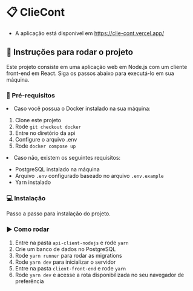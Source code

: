 # 📋 ClieCont

- A aplicação está disponível em https://clie-cont.vercel.app/

## 🚀 Instruções para rodar o projeto

Este projeto consiste em uma aplicação web em Node.js com um cliente front-end em React. Siga os passos abaixo para executá-lo em sua máquina.

### 🔑 Pré-requisitos

<li> Caso você possua o Docker instalado na sua máquina:</li>

1. Clone este projeto
2. Rode `git checkout docker`
3. Entre no diretório da api
4. Configure o arquivo .env 
5. Rode `docker compose up`

<li>Caso não, existem os seguintes requisitos:</li>

- PostgreSQL instalado na máquina
- Arquivo `.env` configurado baseado no arquivo `.env.example`
- Yarn instalado

### 💻 Instalação

Passo a passo para instalação do projeto.

### ▶️ Como rodar

1. Entre na pasta `api-client-nodejs` e rode `yarn`
2. Crie um banco de dados no PostgreSQL
3. Rode `yarn runner` para rodar as migrations
4. Rode `yarn dev` para inicializar o servidor
5. Entre na pasta `client-front-end` e rode `yarn`
6. Rode `yarn dev` e acesse a rota disponibilizada no seu navegador de preferência
